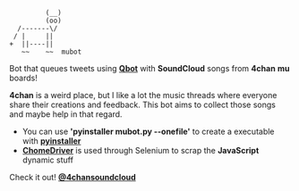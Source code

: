 ```
         (__)
         (oo)
  /-------\/
 / |     ||
+  ||----||
   ~~    ~~  mubot
```

Bot that queues tweets using **[Qbot](https://github.com/alvivar/qbot)** with **SoundCloud** songs from **4chan** **mu** boards!

**4chan** is a weird place, but I like a lot the music threads where everyone share their creations and feedback. This bot aims to collect those songs and maybe help in that regard.

* You can use **'pyinstaller mubot.py --onefile'** to create a executable with **[pyinstaller](https://www.pyinstaller.org/)**
* **[ChomeDriver](https://sites.google.com/a/chromium.org/chromedriver/)** is used through Selenium to scrap the **JavaScript** dynamic stuff

Check it out! **[@4chansoundcloud](https://twitter.com/4chansoundcloud)**
